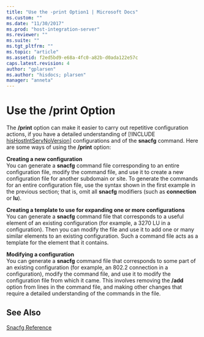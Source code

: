 ```yaml
---
title: "Use the -print Option1 | Microsoft Docs"
ms.custom: ""
ms.date: "11/30/2017"
ms.prod: "host-integration-server"
ms.reviewer: ""
ms.suite: ""
ms.tgt_pltfrm: ""
ms.topic: "article"
ms.assetid: f2ed5bd9-e68a-4fc0-a82b-d0ada122e57c
caps.latest.revision: 4
author: "gplarsen"
ms.author: "hisdocs; plarsen"
manager: "anneta"
---
```

# Use the /print Option
The <strong>/print</strong> option can make it easier to carry out repetitive configuration actions, if you have a detailed understanding of [!INCLUDE [hisHostIntServNoVersion](../includes/hishostintservnoversion-md.md)] configurations and of the <strong>snacfg</strong> command. Here are some ways of using the <strong>/print</strong> option:  
  
 **Creating a new configuration**  
 You can generate a **snacfg** command file corresponding to an entire configuration file, modify the command file, and use it to create a new configuration file for another subdomain or site. To generate the commands for an entire configuration file, use the syntax shown in the first example in the previous section; that is, omit all **snacfg** modifiers (such as **connection** or **lu**).  
  
 **Creating a template to use for expanding one or more configurations**  
 You can generate a **snacfg** command file that corresponds to a useful element of an existing configuration (for example, a 3270 LU in a configuration). Then you can modify the file and use it to add one or many similar elements to an existing configuration. Such a command file acts as a template for the element that it contains.  
  
 **Modifying a configuration**  
 You can generate a **snacfg** command file that corresponds to some part of an existing configuration (for example, an 802.2 connection in a configuration), modify the command file, and use it to modify the configuration file from which it came. This involves removing the **/add** option from lines in the command file, and making other changes that require a detailed understanding of the commands in the file.  
  
## See Also  
 [Snacfg Reference](../core/snacfg-reference2.md)